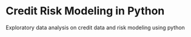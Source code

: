 # Credit Risk Modeling in Python
 Exploratory data analysis on credit data and risk modeling using python
